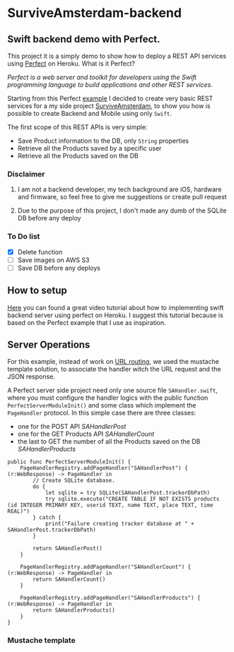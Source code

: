 # SurviveAmsterdam-backend

## Swift backend demo with Perfect.
This project it is a simply demo to show how to deploy a
REST API services using [Perfect](https://www.perfect.org) on Heroku. What is it Perfect?

 _Perfect is a web server and toolkit for developers using the Swift programming language to build applications and other REST services._

Starting from this Perfect [example](https://github.com/PerfectlySoft/Perfect-Heroku-Buildpack-Example) I decided to create very basic REST services for a my side project [SurviveAmsterdam](https://github.com/darthpelo/SurviveAmsterdam), to show you how is possible to create Backend and Mobile using only `Swift`.

The first scope of this REST APIs is very simple:
* Save Product information to the DB, only `String` properties
* Retrieve all the Products saved by a specific user
* Retrieve all the Products saved on the DB

### Disclaimer
1) I am not a backend developer, my tech background are iOS, hardware and firmware, so feel free to give me suggestions or create pull request

2) Due to the purpose of this project, I don't made any dumb of the SQLite DB before any deploy

### To Do list
- [x] Delete function
- [ ] Save images on AWS S3
- [ ] Save DB before any deploys

## How to setup
[Here](http://mrchrisbarker.postach.io/post/implementing-swift-backend-server-using-perfect-on-heroku) you can found a great video tutorial about how to implementing swift backend server using perfect on Heroku. I suggest this tutorial because is based on the Perfect example that I use as inspiration.

## Server Operations
For this example, instead of work on [URL routing](https://github.com/PerfectlySoft/PerfectExample-URLRouting), we used the mustache template solution, to associate the handler witch the URL request and the JSON response.

A Perfect server side project need only one source file `SAHandler.swift`, where you must configure the handler logics with the public function `PerfectServerModuleInit()` and some class which implement the `PageHandler` protocol. In this simple case there are three classes:
* one for the POST API *SAHandlerPost*
* one for the GET Products API *SAHandlerCount*
* the last to GET the number of all the Products saved on the DB *SAHandlerProducts*

```
public func PerfectServerModuleInit() {
    PageHandlerRegistry.addPageHandler("SAHandlerPost") { (r:WebResponse) -> PageHandler in
        // Create SQLite database.
        do {
            let sqlite = try SQLite(SAHandlerPost.trackerDbPath)
            try sqlite.execute("CREATE TABLE IF NOT EXISTS products (id INTEGER PRIMARY KEY, userid TEXT, name TEXT, place TEXT, time REAL)")
        } catch {
            print("Failure creating tracker database at " + SAHandlerPost.trackerDbPath)
        }

        return SAHandlerPost()
    }

    PageHandlerRegistry.addPageHandler("SAHandlerCount") { (r:WebResponse) -> PageHandler in
        return SAHandlerCount()
    }

    PageHandlerRegistry.addPageHandler("SAHandlerProducts") { (r:WebResponse) -> PageHandler in
        return SAHandlerProducts()
    }
}
```
### Mustache template

